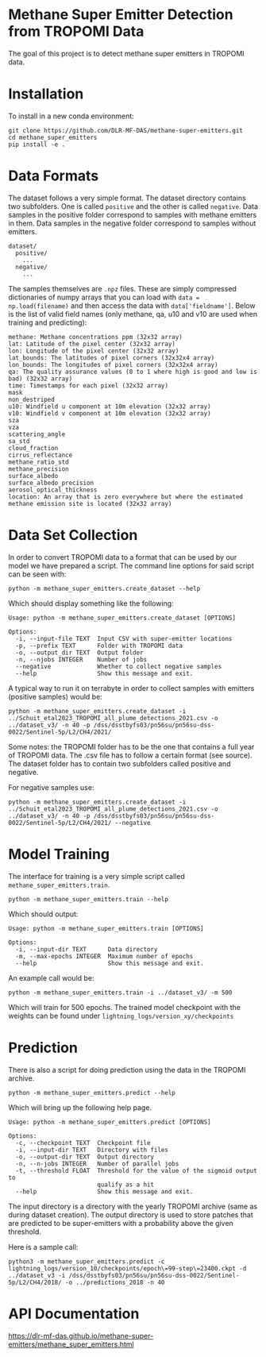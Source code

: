 # Methane Super Emitter Detection from TROPOMI Data

The goal of this project is to detect methane super emitters in TROPOMI data.

# Installation

To install in a new conda environment:

```
git clone https://github.com/DLR-MF-DAS/methane-super-emitters.git
cd methane_super_emitters
pip install -e .
```

# Data Formats

The dataset follows a very simple format. The dataset directory contains two subfolders. One is called `positive` and the other is called `negative`. Data samples in the positive folder correspond to samples with methane emitters in them. Data samples in the negative folder correspond to samples without emitters.

```
dataset/
  positive/
    ...
  negative/
    ...
```

The samples themselves are `.npz` files. These are simply compressed dictionaries of numpy arrays that you can load with `data = np.load(filename)` and then access the data with `data['fieldname']`. Below is the list of valid field names (only methane, qa, u10 and v10 are used when training and predicting):

```
methane: Methane concentrations ppm (32x32 array)
lat: Latitude of the pixel center (32x32 array)
lon: Longitude of the pixel center (32x32 array)
lat_bounds: The latitudes of pixel corners (32x32x4 array)
lon_bounds: The longitudes of pixel corners (32x32x4 array)
qa: The quality assurance values (0 to 1 where high is good and low is bad) (32x32 array)
time: Timestamps for each pixel (32x32 array)
mask
non_destriped
u10: Windfield u component at 10m elevation (32x32 array)
v10: Windfield v component at 10m elevation (32x32 array)
sza
vza
scattering_angle
sa_std
cloud_fraction
cirrus_reflectance
methane_ratio_std
methane_precision
surface_albedo
surface_albedo_precision
aerosol_optical_thickness
location: An array that is zero everywhere but where the estimated methane emission site is located (32x32 array)
```

# Data Set Collection

In order to convert TROPOMI data to a format that can be used by our model we have prepared a script. The command line options for said script can be seen with:

```
python -m methane_super_emitters.create_dataset --help
```

Which should display something like the following:

```
Usage: python -m methane_super_emitters.create_dataset [OPTIONS]

Options:
  -i, --input-file TEXT  Input CSV with super-emitter locations
  -p, --prefix TEXT      Folder with TROPOMI data
  -o, --output_dir TEXT  Output folder
  -n, --njobs INTEGER    Number of jobs
  --negative             Whether to collect negative samples
  --help                 Show this message and exit.
```

A typical way to run it on terrabyte in order to collect samples with emitters (positive samples) would be:

```
python -m methane_super_emitters.create_dataset -i ../Schuit_etal2023_TROPOMI_all_plume_detections_2021.csv -o ../dataset_v3/ -n 40 -p /dss/dsstbyfs03/pn56su/pn56su-dss-0022/Sentinel-5p/L2/CH4/2021/
```

Some notes: the TROPOMI folder has to be the one that contains a full year of TROPOMI data. The .csv file has to follow a certain format (see source). The dataset folder has to contain two subfolders called positive and negative.

For negative samples use:

```
python -m methane_super_emitters.create_dataset -i ../Schuit_etal2023_TROPOMI_all_plume_detections_2021.csv -o ../dataset_v3/ -n 40 -p /dss/dsstbyfs03/pn56su/pn56su-dss-0022/Sentinel-5p/L2/CH4/2021/ --negative
```

# Model Training

The interface for training is a very simple script called `methane_super_emitters.train`.

```
python -m methane_super_emitters.train --help
```

Which should output:

```
Usage: python -m methane_super_emitters.train [OPTIONS]

Options:
  -i, --input-dir TEXT      Data directory
  -m, --max-epochs INTEGER  Maximum number of epochs
  --help                    Show this message and exit.
```

An example call would be:

```
python -m methane_super_emitters.train -i ../dataset_v3/ -m 500
```

Which will train for 500 epochs. The trained model checkpoint with the weights can be found under `lightning_logs/version_xy/checkpoints`

# Prediction

There is also a script for doing prediction using the data in the TROPOMI archive.

```
python -m methane_super_emitters.predict --help
```

Which will bring up the following help page.

```
Usage: python -m methane_super_emitters.predict [OPTIONS]

Options:
  -c, --checkpoint TEXT  Checkpoint file
  -i, --input-dir TEXT   Directory with files
  -o, --output-dir TEXT  Output directory
  -n, --n-jobs INTEGER   Number of parallel jobs
  -t, --threshold FLOAT  Threshold for the value of the sigmoid output to
                         qualify as a hit
  --help                 Show this message and exit.
```

The input directory is a directory with the yearly TROPOMI archive (same as during dataset creation). The output directory is used to store patches that are predicted to be super-emitters with a probability above the given threshold.

Here is a sample call:

```
python3 -m methane_super_emitters.predict -c lightning_logs/version_10/checkpoints/epoch\=99-step\=23400.ckpt -d ../dataset_v3 -i /dss/dsstbyfs03/pn56su/pn56su-dss-0022/Sentinel-5p/L2/CH4/2018/ -o ../predictions_2018 -n 40
```

# API Documentation

https://dlr-mf-das.github.io/methane-super-emitters/methane_super_emitters.html

